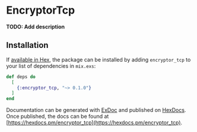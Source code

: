 # EncryptorTcp

**TODO: Add description**

## Installation

If [available in Hex](https://hex.pm/docs/publish), the package can be installed
by adding `encryptor_tcp` to your list of dependencies in `mix.exs`:

```elixir
def deps do
  [
    {:encryptor_tcp, "~> 0.1.0"}
  ]
end
```

Documentation can be generated with [ExDoc](https://github.com/elixir-lang/ex_doc)
and published on [HexDocs](https://hexdocs.pm). Once published, the docs can
be found at [https://hexdocs.pm/encryptor_tcp](https://hexdocs.pm/encryptor_tcp).

